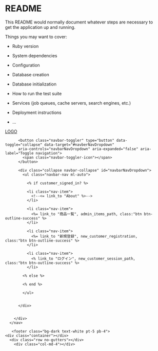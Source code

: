 # README

This README would normally document whatever steps are necessary to get the
application up and running.

Things you may want to cover:

* Ruby version

* System dependencies

* Configuration

* Database creation

* Database initialization

* How to run the test suite

* Services (job queues, cache servers, search engines, etc.)

* Deployment instructions

* ...

<nav class="navbar navbar-expand-lg navbar-dark bg-dark">
        <div class="conitainer">
          <a class="navbar-brand" href="/">
            <span>LOGO</span>
          </a>

          <button class="navbar-toggler" type="button" data-toggle="collapse" data-target="#navberNavDropdown"
          aria-controls="navbarNavDropdown" aria-expanded="false" aria-label="Toggle navigation">
            <span class="navbar-toggler-icon"></span>
          </button>

          <div class="collapse navbar-collapse" id="navbarNavDropdown">
            <ul class="navbar-nav ml-auto">

              <% if customer_signed_in? %>

              <li class="nav-item">
                <!--<= link_to "About" %>-->
              </li>

              <li class="nav-item">
                <%= link_to "商品一覧", admin_items_path, class:"btn btn-outline-success" %>
              </li>

              <li class="nav-item">
                <%= link_to "新規登録", new_customer_registration, class:"btn btn-outline-success" %>
              </li>

              <li class="nav-item">
                <% link_to "ログイン", new_customer_session_path, class:"btn btn-outline-success" %>
              </li>

            <% else %>

            <% end %>

            </ul>


          </div>


        </div>
      </nav>
      
       <footer class="bg-dark text-white pt-5 pb-4">
    <div class="container"></div>
      <div class="row no-gutters"></div>
        <div class="col-md-4"></div>
  </footer>